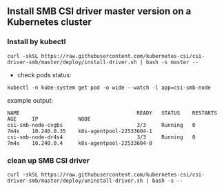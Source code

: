 ## Install SMB CSI driver master version on a Kubernetes cluster

### Install by kubectl
```console
curl -skSL https://raw.githubusercontent.com/kubernetes-csi/csi-driver-smb/master/deploy/install-driver.sh | bash -s master --
```

 - check pods status:
```console
kubectl -n kube-system get pod -o wide --watch -l app=csi-smb-node
```

example output:

```
NAME                                      READY   STATUS    RESTARTS   AGE     IP             NODE
csi-smb-node-cvgbs                        3/3     Running   0          7m4s    10.240.0.35    k8s-agentpool-22533604-1
csi-smb-node-dr4s4                        3/3     Running   0          7m4s    10.240.0.4     k8s-agentpool-22533604-0
```

### clean up SMB CSI driver
```console
curl -skSL https://raw.githubusercontent.com/kubernetes-csi/csi-driver-smb/master/deploy/uninstall-driver.sh | bash -s --
```
